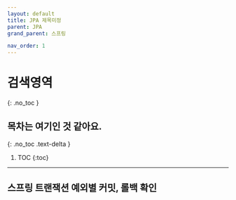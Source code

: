 ```yaml
---
layout: default
title: JPA 제목미정
parent: JPA
grand_parent: 스프링

nav_order: 1
---
```


# 검색영역
{: .no_toc }

## 목차는 여기인 것 같아요.
{: .no_toc .text-delta }

1. TOC
{:toc}

---

## 스프링 트랜잭션 예외별 커밋, 롤백 확인


